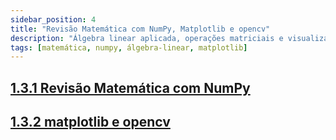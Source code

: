 ```yaml
---
sidebar_position: 4
title: "Revisão Matemática com NumPy, Matplotlib e opencv"
description: "Álgebra linear aplicada, operações matriciais e visualização com Matplotlib"
tags: [matemática, numpy, álgebra-linear, matplotlib]
---
```


## [1.3.1 Revisão Matemática com NumPy](./modulo1/numpy)
## [1.3.2 matplotlib e opencv](./modulo1/matplotlib_opencv)

